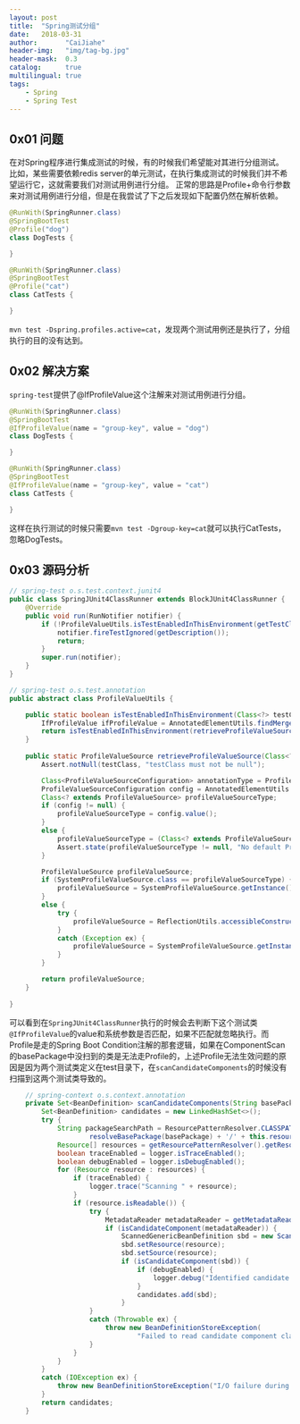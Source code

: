 ```yaml
---
layout: post
title:  "Spring测试分组"
date:   2018-03-31
author:       "CaiJiahe"
header-img:   "img/tag-bg.jpg"
header-mask:  0.3
catalog:      true
multilingual: true
tags:
    - Spring
    - Spring Test
---
```


## 0x01 问题
在对Spring程序进行集成测试的时候，有的时候我们希望能对其进行分组测试。比如，某些需要依赖redis server的单元测试，在执行集成测试的时候我们并不希望运行它，这就需要我们对测试用例进行分组。
正常的思路是Profile+命令行参数来对测试用例进行分组，但是在我尝试了下之后发现如下配置仍然在解析依赖。
```java
@RunWith(SpringRunner.class)
@SpringBootTest
@Profile("dog")
class DogTests {

}

@RunWith(SpringRunner.class)
@SpringBootTest
@Profile("cat")
class CatTests {

}
```
`mvn test -Dspring.profiles.active=cat`，发现两个测试用例还是执行了，分组执行的目的没有达到。

## 0x02 解决方案
`spring-test`提供了@IfProfileValue这个注解来对测试用例进行分组。

```java
@RunWith(SpringRunner.class)
@SpringBootTest
@IfProfileValue(name = "group-key", value = "dog")
class DogTests {

}

@RunWith(SpringRunner.class)
@SpringBootTest
@IfProfileValue(name = "group-key", value = "cat")
class CatTests {

}
```
这样在执行测试的时候只需要`mvn test -Dgroup-key=cat`就可以执行CatTests，忽略DogTests。

## 0x03 源码分析
```java
// spring-test o.s.test.context.junit4
public class SpringJUnit4ClassRunner extends BlockJUnit4ClassRunner {
	@Override
	public void run(RunNotifier notifier) {
		if (!ProfileValueUtils.isTestEnabledInThisEnvironment(getTestClass().getJavaClass())) {
			notifier.fireTestIgnored(getDescription());
			return;
		}
		super.run(notifier);
	}
}

// spring-test o.s.test.annotation
public abstract class ProfileValueUtils {

	public static boolean isTestEnabledInThisEnvironment(Class<?> testClass) {
		IfProfileValue ifProfileValue = AnnotatedElementUtils.findMergedAnnotation(testClass, IfProfileValue.class);
		return isTestEnabledInThisEnvironment(retrieveProfileValueSource(testClass), ifProfileValue);
	}
	
	public static ProfileValueSource retrieveProfileValueSource(Class<?> testClass) {
		Assert.notNull(testClass, "testClass must not be null");

		Class<ProfileValueSourceConfiguration> annotationType = ProfileValueSourceConfiguration.class;
		ProfileValueSourceConfiguration config = AnnotatedElementUtils.findMergedAnnotation(testClass, annotationType);
		Class<? extends ProfileValueSource> profileValueSourceType;
		if (config != null) {
			profileValueSourceType = config.value();
		}
		else {
			profileValueSourceType = (Class<? extends ProfileValueSource>) AnnotationUtils.getDefaultValue(annotationType);
			Assert.state(profileValueSourceType != null, "No default ProfileValueSource class");
		}

		ProfileValueSource profileValueSource;
		if (SystemProfileValueSource.class == profileValueSourceType) {
			profileValueSource = SystemProfileValueSource.getInstance();
		}
		else {
			try {
				profileValueSource = ReflectionUtils.accessibleConstructor(profileValueSourceType).newInstance();
			}
			catch (Exception ex) {
				profileValueSource = SystemProfileValueSource.getInstance();
			}
		}

		return profileValueSource;
	}
	
}
```
可以看到在`SpringJUnit4ClassRunner`执行的时候会去判断下这个测试类`@IfProfileValue`的value和系统参数是否匹配，如果不匹配就忽略执行。而Profile是走的Spring Boot Condition注解的那套逻辑，如果在ComponentScan的basePackage中没扫到的类是无法走Profile的，上述Profile无法生效问题的原因是因为两个测试类定义在test目录下，在`scanCandidateComponents`的时候没有扫描到这两个测试类导致的。

```java
	// spring-context o.s.context.annotation
	private Set<BeanDefinition> scanCandidateComponents(String basePackage) {
		Set<BeanDefinition> candidates = new LinkedHashSet<>();
		try {
			String packageSearchPath = ResourcePatternResolver.CLASSPATH_ALL_URL_PREFIX +
					resolveBasePackage(basePackage) + '/' + this.resourcePattern;
			Resource[] resources = getResourcePatternResolver().getResources(packageSearchPath);
			boolean traceEnabled = logger.isTraceEnabled();
			boolean debugEnabled = logger.isDebugEnabled();
			for (Resource resource : resources) {
				if (traceEnabled) {
					logger.trace("Scanning " + resource);
				}
				if (resource.isReadable()) {
					try {
						MetadataReader metadataReader = getMetadataReaderFactory().getMetadataReader(resource);
						if (isCandidateComponent(metadataReader)) {
							ScannedGenericBeanDefinition sbd = new ScannedGenericBeanDefinition(metadataReader);
							sbd.setResource(resource);
							sbd.setSource(resource);
							if (isCandidateComponent(sbd)) {
								if (debugEnabled) {
									logger.debug("Identified candidate component class: " + resource);
								}
								candidates.add(sbd);
							}
					}
					catch (Throwable ex) {
						throw new BeanDefinitionStoreException(
								"Failed to read candidate component class: " + resource, ex);
					}
				}
			}
		}
		catch (IOException ex) {
			throw new BeanDefinitionStoreException("I/O failure during classpath scanning", ex);
		}
		return candidates;
	}
```

